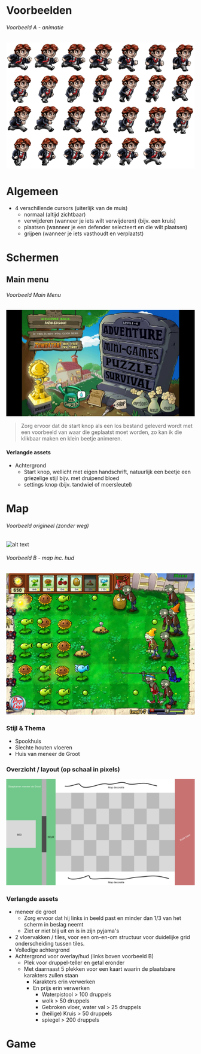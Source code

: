 # Voorbeelden

###### Voorbeeld A - animatie

![Alt text](images/image-1.png)
---

# Algemeen

- 4 verschillende cursors (uiterlijk van de muis)
    - normaal (altijd zichtbaar)
    - verwijderen (wanneer je iets wilt verwijderen) (bijv. een kruis)
    - plaatsen (wanneer je een defender selecteert en die wilt plaatsen)
    - grijpen (wanneer je iets vasthoudt en verplaatst)

# Schermen

## Main menu

###### Voorbeeld Main Menu

![alt text](images/image-2.png)
> Zorg ervoor dat de start knop als een los bestand geleverd wordt met een voorbeeld van waar die geplaatst moet worden,
> zo kan ik die klikbaar maken en klein beetje animeren.

#### Verlangde assets

- Achtergrond
    - Start knop, wellicht met eigen handschrift, natuurlijk een beetje een griezelige stijl bijv. met druipend bloed
    - settings knop (bijv. tandwiel of moersleutel)

# Map

###### Voorbeeld origineel (zonder weg)

![alt text](images/image-4.png)

###### Voorbeeld B - map inc. hud

![Alt text](images/image.png)

### Stijl & Thema

- Spookhuis
- Slechte houten vloeren
- Huis van meneer de Groot

### Overzicht / layout (op schaal in pixels)

![alt text](images/image-3.png)

### Verlangde assets

- meneer de groot
    - Zorg ervoor dat hij links in beeld past en minder dan 1/3 van het scherm in beslag neemt
    - Ziet er niet blij uit en is in zijn pyjama's
- 2 vloervakken / tiles, voor een om-en-om structuur voor duidelijke grid onderscheiding tussen tiles.
- Volledige achtergrond
- Achtergrond voor overlay/hud (links boven voorbeeld B)
    - Plek voor druppel-teller en getal eronder
    - Met daarnaast 5 plekken voor een kaart waarin de plaatsbare karakters zullen staan
        - Karakters erin verwerken
        - En prijs erin verwerken
            - Waterpistool > 100 druppels
            - wolk > 50 druppels
            - Gebroken vloer, water val > 25 druppels
            - (heilige) Kruis > 50 druppels
            - spiegel > 200 druppels

# Game
